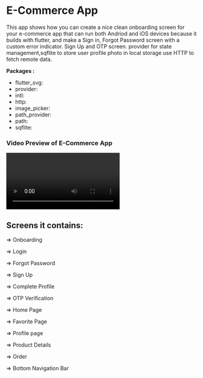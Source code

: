 # E-Commerce App  

This app shows how you can create a nice clean onboarding screen for your e-commerce app that can run both Andriod and iOS devices because it builds with flutter, and make a Sign in, Forgot Password screen with a custom error indicator. Sign Up and OTP screen. provider for state management,sqflite to store user profile photo in local storage use HTTP to fetch remote data.
 
**Packages :**

- flutter_svg:
- provider:
- intl:
- http:
- image_picker: 
- path_provider:
- path:         
- sqflite:      

### Video Preview of E-Commerce App

![Preview](/ecommerce_app.mp4)

## Screens it contains:

=> Onboarding

=> Login

=> Forgot Password

=> Sign Up

=> Complete Profile

=> OTP Verification

=> Home Page

=> Favorite Page

=> Profile  page

=> Product Details

=> Order

=> Bottom Navigation Bar 

